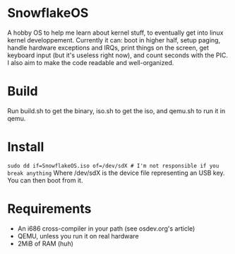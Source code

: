# SnowflakeOS
A hobby OS to help me learn about kernel stuff, to eventually get into linux kernel developpement. Currently it can: boot in higher half, setup paging, handle hardware exceptions and IRQs, print things on the screen, get keyboard input (but it's useless right now), and count seconds with the PIC. I also aim to make the code readable and well-organized. 

# Build
Run build.sh to get the binary, iso.sh to get the iso, and qemu.sh to run it in qemu.

# Install
`sudo dd if=SnowflakeOS.iso of=/dev/sdX # I'm not responsible if you break anything`
Where /dev/sdX is the device file representing an USB key. You can then boot from it.

# Requirements
* An i686 cross-compiler in your path (see osdev.org's article)
* QEMU, unless you run it on real hardware
* 2MiB of RAM (huh)
